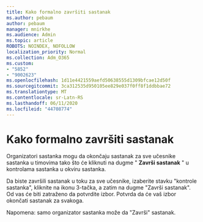 ```yaml
---
title: Kako formalno završiti sastanak
ms.author: pebaum
author: pebaum
manager: mnirkhe
ms.audience: Admin
ms.topic: article
ROBOTS: NOINDEX, NOFOLLOW
localization_priority: Normal
ms.collection: Adm_O365
ms.custom:
- "5852"
- "9002623"
ms.openlocfilehash: 1d11e4421559aefd50638555d1309bfcae12d50f
ms.sourcegitcommit: 3ca312535d950105ee829e037f0ff8f1ddbbae72
ms.translationtype: MT
ms.contentlocale: sr-Latn-RS
ms.lasthandoff: 06/11/2020
ms.locfileid: "44708774"
---
```

# <a name="how-to-formally-end-a-meeting"></a>Kako formalno završiti sastanak

Organizatori sastanka mogu da okončaju sastanak za sve učesnike sastanka u timovima tako što će kliknuti na dugme " **Završi sastanak** " u kontrolama sastanka u okviru sastanka.  

Da biste završili sastanak u toku za sve učesnike, izaberite stavku "kontrole sastanka", kliknite na ikonu 3-tačka, a zatim na dugme "Završi sastanak". Od vas će biti zatraženo da potvrdite izbor. Potvrda da će vaš izbor okončati sastanak za svakoga.

Napomena: samo organizator sastanka može da "Završi" sastanak.